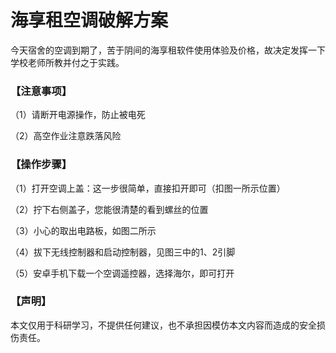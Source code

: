 # 海享租空调破解方案
今天宿舍的空调到期了，苦于阴间的海享租软件使用体验及价格，故决定发挥一下学校老师所教并付之于实践。

### 【注意事项】

（1）请断开电源操作，防止被电死

（2）高空作业注意跌落风险

### 【操作步骤】

（1）打开空调上盖：这一步很简单，直接扣开即可（扣图一所示位置）

（2）拧下右侧盖子，您能很清楚的看到螺丝的位置

（3）小心的取出电路板，如图二所示

（4）拔下无线控制器和启动控制器，见图三中的1、2引脚

（5）安卓手机下载一个空调遥控器，选择海尔，即可打开

### 【声明】

本文仅用于科研学习，不提供任何建议，也不承担因模仿本文内容而造成的安全损伤责任。
